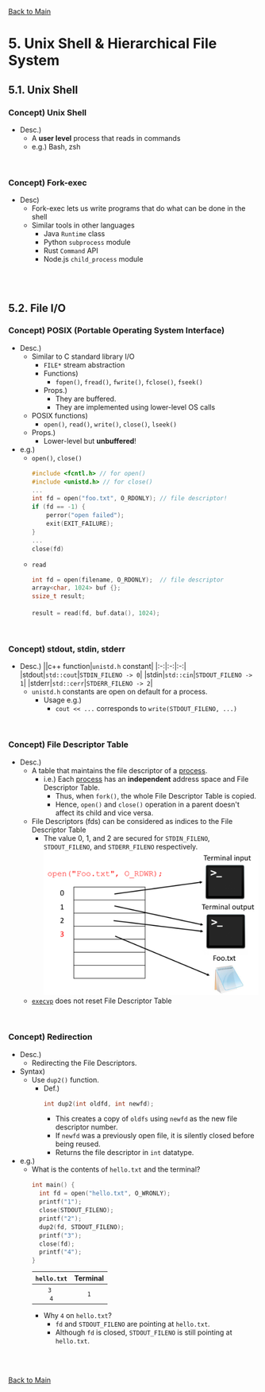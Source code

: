 [Back to Main](../main.md)

# 5. Unix Shell & Hierarchical File System

## 5.1. Unix Shell
### Concept) Unix Shell
- Desc.)
  - A **user level** process that reads in commands
  - e.g.) Bash, zsh

<br>

### Concept) Fork-exec
- Desc)
  - Fork-exec lets us write programs that do what can be done in the shell
  - Similar tools in other languages
    - Java `Runtime` class
    - Python `subprocess` module
    - Rust `Command` API
    - Node.js `child_process` module

<br><br>

## 5.2. File I/O
### Concept) POSIX (Portable Operating System Interface)
- Desc.)
  - Similar to C standard library I/O
    - `FILE*` stream abstraction
    - Functions)
      - `fopen()`, `fread()`, `fwrite()`, `fclose()`, `fseek()`
    - Props.)
      - They are buffered.
      - They are implemented using lower-level OS calls
  - POSIX functions)
    - `open()`, `read()`, `write()`, `close()`, `lseek()`
  - Props.)
    - Lower-level but **unbuffered**!
- e.g.)
  - `open()`, `close()`
    ```cpp
    #include <fcntl.h> // for open()
    #include <unistd.h> // for close()
    ...
    int fd = open("foo.txt", O_RDONLY); // file descriptor!
    if (fd == -1) {
        perror("open failed");
        exit(EXIT_FAILURE);
    }
    ...
    close(fd)
    ```
  - `read`
    ```cpp
    int fd = open(filename, O_RDONLY);  // file descriptor
    array<char, 1024> buf {};
    ssize_t result;

    result = read(fd, buf.data(), 1024);
    ```

<br>

### Concept) stdout, stdin, stderr
- Desc.)
  ||c++ function|`unistd.h` constant|
  |:-:|:-:|:-:|
  |stdout|`std::cout`|`STDIN_FILENO -> 0`|
  |stdin|`std::cin`|`STDOUT_FILENO -> 1`|
  |stderr|`std::cerr`|`STDERR_FILENO -> 2`|
  - `unistd.h` constants are open on default for a process.
    - Usage e.g.)
      - `cout << ...` corresponds to `write(STDOUT_FILENO, ...)`

<br>

### Concept) File Descriptor Table
- Desc.)
  - A table that maintains the file descriptor of a [process](04.md#concept-process).
    - i.e.) Each [process](04.md#concept-process) has an **independent** address space and File Descriptor Table.
      - Thus, when `fork()`, the whole File Descriptor Table is copied.
      - Hence, `open()` and `close()` operation in a parent doesn't affect its child and vice versa.
  - File Descriptors (fds) can be considered as indices to the File Descriptor Table
    - The value 0, 1, and 2 are secured for `STDIN_FILENO`, `STDOUT_FILENO`, and `STDERR_FILENO` respectively.
      ![](../images/05/001.png)
  - [`execvp`](04.md#concept-execvp) does not reset File Descriptor Table

<br>

### Concept) Redirection
- Desc.)
  - Redirecting the File Descriptors.
- Syntax)
  - Use `dup2()` function.
    - Def.)
      ```cpp
      int dup2(int oldfd, int newfd);
      ```
      - This creates a copy of `oldfs` using `newfd` as the new file descriptor number.
      - If `newfd` was a previously open file, it is silently closed before being reused.
      - Returns the file descriptor in `int` datatype.
- e.g.) 
  - What is the contents of `hello.txt` and the terminal?
    ```cpp
    int main() {
      int fd = open("hello.txt", O_WRONLY);
      printf("1");
      close(STDOUT_FILENO);
      printf("2");
      dup2(fd, STDOUT_FILENO);
      printf("3");
      close(fd);
      printf("4");
    }
    ```
    |`hello.txt`|Terminal|
    |:-:|:-:|
    |<code>3 <br> 4 </code>|<code>1</code>|
    - Why `4` on `hello.txt`?
      - `fd` and `STDOUT_FILENO` are pointing at `hello.txt`. 
      - Although `fd` is closed, `STDOUT_FILENO` is still pointing at `hello.txt`.


<br><br>

[Back to Main](../main.md)